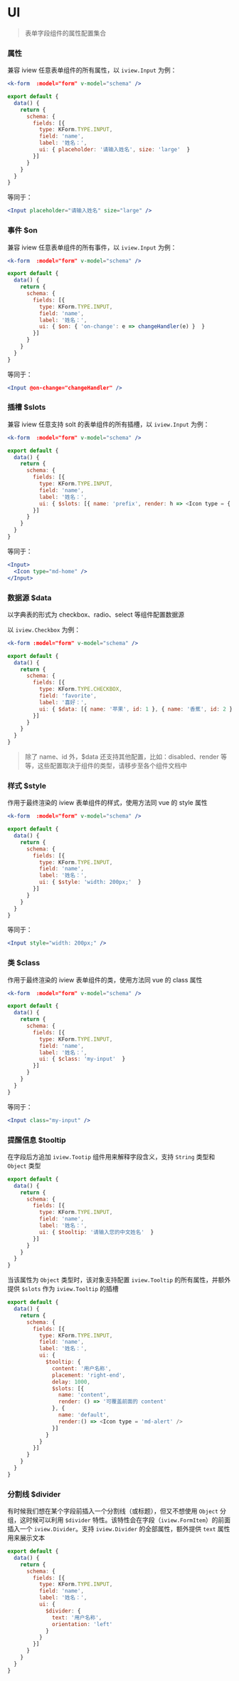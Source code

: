 # UI

> 表单字段组件的属性配置集合

### 属性

兼容 iview 任意表单组件的所有属性，以 `iview.Input` 为例：

```jsx
<k-form  :model="form" v-model="schema" />
```

```js
export default {
  data() {
    return {
      schema: {
        fields: [{
          type: KForm.TYPE.INPUT,
          field: 'name',
          label: '姓名：',
          ui: { placeholder: '请输入姓名', size: 'large'  }
        }] 
      }
    }
  }
}
```

等同于：

```jsx
<Input placeholder="请输入姓名" size="large" />
```

### 事件 $on

兼容 iview 任意表单组件的所有事件，以 `iview.Input` 为例：

```jsx
<k-form  :model="form" v-model="schema" />
```

```js
export default {
  data() {
    return {
      schema: {
        fields: [{
          type: KForm.TYPE.INPUT,
          field: 'name',
          label: '姓名：',
          ui: { $on: { 'on-change': e => changeHandler(e) }  }
        }] 
      }
    }
  }
}
```

等同于：

```jsx
<Input @on-change="changeHandler" />
```

### 插槽 $slots

兼容 iview 任意支持 solt 的表单组件的所有插槽，以 `iview.Input` 为例：

```jsx
<k-form  :model="form" v-model="schema" />
```

```js
export default {
  data() {
    return {
      schema: {
        fields: [{
          type: KForm.TYPE.INPUT,
          field: 'name',
          label: '姓名：',
          ui: { $slots: [{ name: 'prefix', render: h => <Icon type = { 'md-home' } slot = { 'prefix' } /> }]  }
        }] 
      }
    }
  }
}
```

等同于：

```jsx
<Input>
  <Icon type="md-home" />
</Input>
```

### 数据源 $data

以字典表的形式为 checkbox、radio、select 等组件配置数据源

以 `iview.Checkbox` 为例：

```jsx
<k-form :model="form" v-model="schema" />
```

```js
export default {
  data() {
    return {
      schema: {
        fields: [{
          type: KForm.TYPE.CHECKBOX,
          field: 'favorite',
          label: '喜好：',
          ui: { $data: [{ name: '苹果', id: 1 }, { name: '香蕉', id: 2 }] }
        }] 
      }
    }
  }
}
```

> 除了 name、id 外，$data 还支持其他配置，比如：disabled、render 等等，这些配置取决于组件的类型，请移步至各个组件文档中

### 样式 $style

作用于最终渲染的 iview 表单组件的样式，使用方法同 vue 的 style 属性

```jsx
<k-form  :model="form" v-model="schema" />
```

```js
export default {
  data() {
    return {
      schema: {
        fields: [{
          type: KForm.TYPE.INPUT,
          field: 'name',
          label: '姓名：',
          ui: { $style: 'width: 200px;'  }
        }] 
      }
    }
  }
}
```

等同于：

```jsx
<Input style="width: 200px;" />
```

### 类 $class

作用于最终渲染的 iview 表单组件的类，使用方法同 vue 的 class 属性

```jsx
<k-form  :model="form" v-model="schema" />
```

```js
export default {
  data() {
    return {
      schema: {
        fields: [{
          type: KForm.TYPE.INPUT,
          field: 'name',
          label: '姓名：',
          ui: { $class: 'my-input'  }
        }] 
      }
    }
  }
}
```

等同于：

```jsx
<Input class="my-input" />
```

### 提醒信息 $tooltip

在字段后方追加 `iview.Tootip` 组件用来解释字段含义，支持 `String` 类型和 `Object` 类型

```js
export default {
  data() {
    return {
      schema: {
        fields: [{
          type: KForm.TYPE.INPUT,
          field: 'name',
          label: '姓名：',
          ui: { $tooltip: '请输入您的中文姓名'  }
        }] 
      }
    }
  }
}
```

当该属性为 `Object` 类型时，该对象支持配置 `iview.Tooltip` 的所有属性，并额外提供 `$slots` 作为 `iview.Tooltip` 的插槽

```js
export default {
  data() {
    return {
      schema: {
        fields: [{
          type: KForm.TYPE.INPUT,
          field: 'name',
          label: '姓名：',
          ui: {
            $tooltip: {
              content: '用户名称',
              placement: 'right-end',
              delay: 1000,
              $slots: [{
                name: 'content',
                render: () => '可覆盖前面的 content'
              }, {
                name: 'default',
                render:() => <Icon type = 'md-alert' />
              }]
            }
          }
        }] 
      }
    }
  }
}
```

### 分割线 $divider

有时候我们想在某个字段前插入一个分割线（或标题），但又不想使用 `Object` 分组，这时候可以利用 `$divider` 特性。该特性会在字段（`iview.FormItem`）的前面插入一个 `iview.Divider`。支持 `iview.Divider` 的全部属性，额外提供 `text` 属性用来展示文本

```js
export default {
  data() {
    return {
      schema: {
        fields: [{
          type: KForm.TYPE.INPUT,
          field: 'name',
          label: '姓名：',
          ui: {
            $divider: {
              text: '用户名称',
              orientation: 'left'
            }
          }
        }] 
      }
    }
  }
}
```


